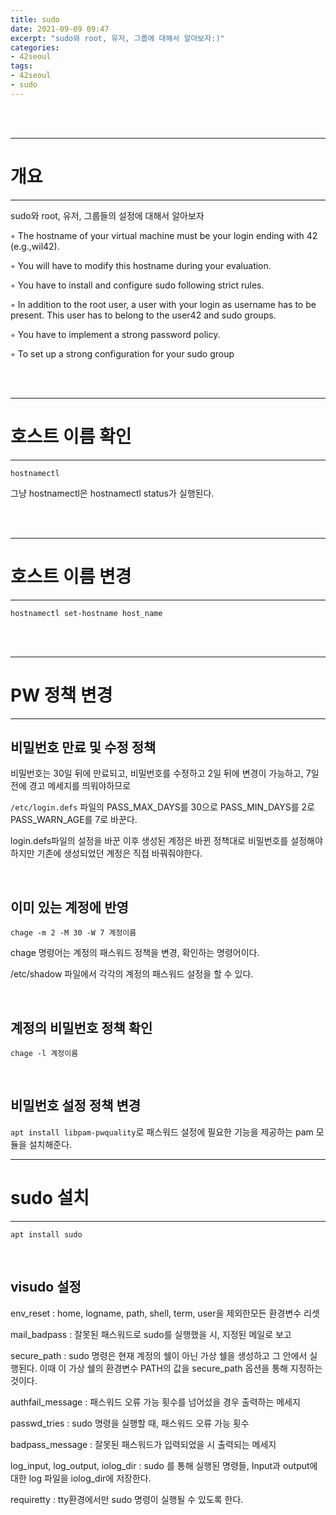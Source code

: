 ```yaml
---
title: sudo
date: 2021-09-09 09:47
excerpt: "sudo와 root, 유저, 그룹에 대해서 알아보자:)"
categories:
- 42seoul
tags:
- 42seoul
- sudo
---
```



<br />
<br />

---

# 개요

---

sudo와 root, 유저, 그룹들의 설정에 대해서 알아보자

◦ The hostname of your virtual machine must be your login ending with 42 (e.g.,wil42). 

◦ You will have to modify this hostname during your evaluation.

◦ You have to install and configure sudo following strict rules.

◦ In addition to the root user, a user with your login as username has to be present. This user has to belong to the user42 and sudo groups.

◦ You have to implement a strong password policy.

◦ To set up a strong configuration for your sudo group


<br />
<br />

---

# 호스트 이름 확인

---

`hostnamectl`

그냥 hostnamectl은 hostnamectl status가 실행된다.




<br />
<br />

---

# 호스트 이름 변경

---

`hostnamectl set-hostname host_name`



<br />
<br />

---

# PW 정책 변경

---

## 비밀번호 만료 및 수정 정책

비밀번호는 30일 뒤에 만료되고, 비밀번호를 수정하고 2일 뒤에 변경이 가능하고, 7일 전에 경고 메세지를 띄워야하므로 

`/etc/login.defs` 파일의 PASS_MAX_DAYS를 30으로 PASS_MIN_DAYS를 2로 PASS_WARN_AGE를 7로 바꾼다.

login.defs파일의 설정을 바꾼 이후 생성된 계정은 바뀐 정책대로 비밀번호를 설정해야 하지만 기존에 생성되었던 계정은 직접 바꿔줘야한다.

<br />

## 이미 있는 계정에 반영

`chage -m 2 -M 30 -W 7 계정이름`

chage 명령어는 계정의 패스워드 정책을 변경, 확인하는 명령어이다.

/etc/shadow 파일에서 각각의 계정의 패스워드 설정을 할 수 있다.

<br />

## 계정의 비밀번호 정책 확인

`chage -l 계정이름`

<br />

## 비밀번호 설정 정책 변경

`apt install libpam-pwquality`로 패스워드 설정에 필요한 기능을 제공하는 pam 모듈을 설치해준다.

---

# sudo 설치

---

`apt install sudo`

<br />

## visudo 설정

env_reset : home, logname, path, shell, term, user을 제외한모든 환경변수 리셋

mail_badpass : 잘못된 패스워드로 sudo를 실행했을 시, 지정된 메일로 보고

secure_path : sudo 명령은 현재 계정의 쉘이 아닌 가상 쉘을 생성하고 그 안에서 실행된다. 이때 이 가상 쉘의 환경변수 PATH의 값을  secure_path 옵션을 통해 지정하는 것이다.

authfail_message : 패스워드 오류 가능 횟수를 넘어섰을 경우 출력하는 메세지

passwd_tries : sudo 명령을 실행할 때, 패스워드 오류 가능 횟수

badpass_message : 잘못된 패스워드가 입력되었을 시 출력되는 메세지

log_input, log_output, iolog_dir : sudo 를 통해 실행된 명령들, Input과 output에 대한 log 파일을 iolog_dir에 저장한다.

requiretty : tty환경에서만 sudo 명령이 실행될 수 있도록 한다. 
